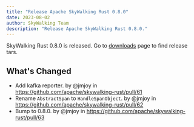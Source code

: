 ```yaml
---
title: "Release Apache SkyWalking Rust 0.8.0"
date: 2023-08-02
author: SkyWalking Team
description: "Release Apache SkyWalking Rust 0.8.0."
---
```


SkyWalking Rust 0.8.0 is released. Go to [downloads](/downloads) page to find release tars.

## What's Changed

* Add kafka reporter. by @jmjoy in https://github.com/apache/skywalking-rust/pull/61
* Rename `AbstractSpan` to `HandleSpanObject`. by @jmjoy in https://github.com/apache/skywalking-rust/pull/62
* Bump to 0.8.0. by @jmjoy in https://github.com/apache/skywalking-rust/pull/63
